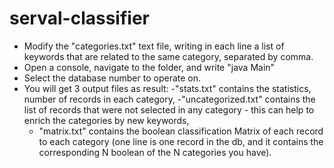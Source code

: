serval-classifier
=================

- Modify the "categories.txt" text file, writing in each line a list of keywords that are related to the same category, separated by comma. 
- Open a console, navigate to the folder, and write "java Main"
- Select the database number to operate on. 
- You will get 3 output files as result: 
  -"stats.txt" contains the statistics, number of records in each category, 
	-"uncategorized.txt" contains the list of records that were not selected in any category - this can help to enrich the categories by new keywords, 
	- "matrix.txt" contains the boolean classification Matrix of each record to each category (one line is one record in the db, and it contains the corresponding N boolean of the N categories you have).
